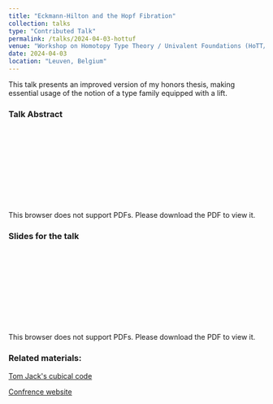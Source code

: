 ```yaml
---
title: "Eckmann-Hilton and the Hopf Fibration"
collection: talks
type: "Contributed Talk"
permalink: /talks/2024-04-03-hottuf
venue: "Workshop on Homotopy Type Theory / Univalent Foundations (HoTT/UF 2024) at KU Leuven"
date: 2024-04-03
location: "Leuven, Belgium"
---
```


This talk presents an improved version of my honors thesis, making essential usage of the notion of a type family equipped with a lift. 

### Talk Abstract

<object data="https://morphismz.github.io/files/hottuf2024-abstract.pdf" type="application/pdf" width="700px" height="700px">
    <embed src="https://morphismz.github.io/files/hottuf2024-abstract.pdf">
        <p>This browser does not support PDFs. Please download the PDF to view it. </p>
    </embed>
</object>

### Slides for the talk

<object data="https://morphismz.github.io/files/hottuf2024-slides.pdf" type="application/pdf" width="700px" height="700px">
    <embed src="https://morphismz.github.io/files/hottuf2024-slides.pdf">
        <p>This browser does not support PDFs. Please download the PDF to view it. </p>
    </embed>
</object>

### Related materials:

[Tom Jack's cubical code](https://morphismz.github.io/files/TomJacksHITisS1)

[Confrence website](https://hott-uf.github.io/2024/)